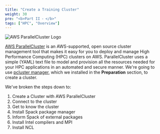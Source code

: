 ```yaml
---
title: "Create a Training Cluster"
weight: 30
pre: "<b>Part II ⁃ </b>"
tags: ["HPC", "Overview"]
---
```


![AWS ParallelCluster Logo](/images/pcluster/aws-parallelclusterlogo.png)

[AWS ParallelCluster](https://github.com/aws/aws-parallelcluster) is an AWS-supported, open source cluster management tool that makes it easy for you to deploy and manage High Performance Computing (HPC) clusters on AWS. ParallelCluster uses a simple (YAML) text file to model and provision all the resources needed for your HPC applications in an automated and secure manner. We're going to use [pcluster manager](https://github.com/aws-samples/pcluster-manager), which we installed in the **Preparation** section, to  create a cluster.

We've broken the steps down to:

1. Create a Cluster with AWS ParallelCluster
2. Connect to the cluster
3. Get to know the cluster
4. Install Spack package manager
5. Inform Spack of external packages
6. Install Intel compilers and MPI
7. Install NCL
